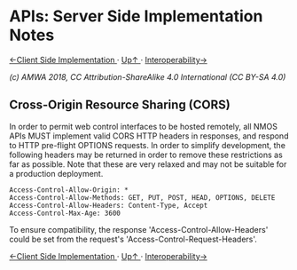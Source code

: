# APIs: Server Side Implementation Notes
[←Client Side Implementation ](2.1._APIs_-_Client_Side_Implementation.md) · [ Up↑ ](..) · [Interoperability→](3.0._Interoperability.md)

_(c) AMWA 2018, CC Attribution-ShareAlike 4.0 International (CC BY-SA 4.0)_

## Cross-Origin Resource Sharing (CORS)

In order to permit web control interfaces to be hosted remotely, all NMOS APIs MUST implement valid CORS HTTP headers in responses, and respond to HTTP pre-flight OPTIONS requests. In order to simplify development, the following headers may be returned in order to remove these restrictions as far as possible. Note that these are very relaxed and may not be suitable for a production deployment.

```http
Access-Control-Allow-Origin: *
Access-Control-Allow-Methods: GET, PUT, POST, HEAD, OPTIONS, DELETE
Access-Control-Allow-Headers: Content-Type, Accept
Access-Control-Max-Age: 3600
```

To ensure compatibility, the response 'Access-Control-Allow-Headers' could be set from the request's 'Access-Control-Request-Headers'.

[←Client Side Implementation ](2.1._APIs_-_Client_Side_Implementation.md) · [ Up↑ ](..) · [Interoperability→](3.0._Interoperability.md)
